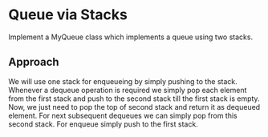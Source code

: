 # Queue via Stacks
Implement a MyQueue class which implements a queue using two stacks.

## Approach
We will use one stack for enqueueing by simply pushing to the stack. Whenever a dequeue operation is required we simply pop each element from the first stack and push to the second stack till the first stack is empty. Now, we just need to pop the top of second stack and return it as dequeued element. For next subsequent dequeues we can simply pop from this second stack. For enqueue simply push to the first stack.
